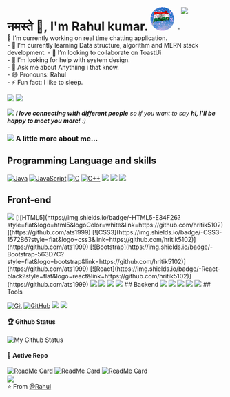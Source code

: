    
<h1 style="display: inline;"> नमस्ते 🙏, I'm Rahul kumar.
<img src="https://github.com/Ats1999/ats1999/blob/master/images/india.gif" alt="india image" style="border-radius:50px;"> </h1> 


<img align='right' src="https://media.giphy.com/media/M9gbBd9nbDrOTu1Mqx/giphy.gif" width="100">
- 🔭 I’m currently working on real time chatting application. <br>
- 🌱 I’m currently learning Data structure, algorithm and MERN stack development. 
- 👯 I’m looking to collaborate on ToastUi <br>
- 🤔 I’m looking for help with system design. <br>
- 💬 Ask me about Anythiing i that know.<br>
- 😄 Pronouns: Rahul <br>
- ⚡ Fun fact: I like to sleep.<br>



[![](https://img.shields.io/badge/LinkedIn-Rahul-blue)](https://www.linkedin.com/in/rahul-kumar-36b05a189/)
[![](https://img.shields.io/badge/Gmail-dev.rahul.er%40gmail.com-red)](mailto:dev.rahul.er@gmail.com)

<img src="https://media.giphy.com/media/LnQjpWaON8nhr21vNW/giphy.gif" width="60"> <em><b>I love connecting with different people</b> so if you want to say <b>hi, I'll be happy to meet you more!</b> :)</em>
### <img src="https://media.giphy.com/media/VgCDAzcKvsR6OM0uWg/giphy.gif" width="50"> A little more about me...  

## Programming Language and skills
[![Java](https://img.shields.io/badge/Java-orange?style=flat&logo=java&logoColor=white&link=https://github.com/hritik5102)](https://github.com/ats1999)
[![JavaScript](https://img.shields.io/badge/-JavaScript-black?style=flat&logo=javascript&link=https://github.com/hritik5102)](https://github.com/ats1999) 
[![C](https://img.shields.io/badge/-A8B9CC?style=flat&logo=c&logoColor=white&link=https://github.com/hritik5102)](https://github.com/ats1999)
[![C++](https://img.shields.io/badge/-C++-00599C?style=flat&logo=c++&link=https://github.com/hritik5102)](https://github.com/ats1999)
<img src="https://img.shields.io/badge/-JSP-de6c1e?style=flat" > 
<img src="https://img.shields.io/badge/-Problem%20Solving-ffa804?style=flat"> <img src="https://img.shields.io/badge/-Database%20Management-4d008f?style=flat"> 

## Front-end
<img src="https://img.shields.io/badge/javascript%20-%23323330.svg?&style=flat&logo=javascript&logoColor=%23F7DF1E"/> 
[![HTML5](https://img.shields.io/badge/-HTML5-E34F26?style=flat&logo=html5&logoColor=white&link=https://github.com/hritik5102)](https://github.com/ats1999) 
[![CSS3](https://img.shields.io/badge/-CSS3-1572B6?style=flat&logo=css3&link=https://github.com/hritik5102)](https://github.com/ats1999) 
[![Bootstrap](https://img.shields.io/badge/-Bootstrap-563D7C?style=flat&logo=bootstrap&link=https://github.com/hritik5102)](https://github.com/ats1999) 
[![React](https://img.shields.io/badge/-React-black?style=flat&logo=react&link=https://github.com/hritik5102)](https://github.com/ats1999) 
<img src="https://img.shields.io/badge/material%20ui%20-%230081CB.svg?&style=flat&logo=material-ui&logoColor=white"/>
<img src="https://img.shields.io/badge/redux%20-%23593d88.svg?&style=flat&logo=redux&logoColor=white"/>
<img src="https://img.shields.io/badge/jquery%20-%230769AD.svg?&style=flat&logo=jquery&logoColor=white"/>
<img src="https://img.shields.io/badge/webpack%20-%238DD6F9.svg?&style=flat&logo=webpack&logoColor=black" />
## Backend
<img src="https://img.shields.io/badge/express.js%20-%23404d59.svg?&style=flat"/>
<img src="https://img.shields.io/badge/node.js%20-%2343853D.svg?&style=flat&logo=node.js&logoColor=white"/>
<img src="https://img.shields.io/badge/mysql-%2300f.svg?&style=flat&logo=mysql&logoColor=white"/>
<img src="https://img.shields.io/badge/java-%23ED8B00.svg?&style=flat&logo=java&logoColor=white"/>
<img src ="https://img.shields.io/badge/MongoDB-%234ea94b.svg?&style=flat&logo=mongodb&logoColor=white"/>
## Tools

[![Git](https://img.shields.io/badge/-Git-black?style=flat&logo=git&link=https://github.com/hritik5102)](https://github.com/ats1999) 
[![GitHub](https://img.shields.io/badge/-GitHub-181717?style=flat&logo=github&link=https://github.com/hritik5102)](https://github.com/ats1999)
<img src="https://img.shields.io/badge/vercel%20-%23000000.svg?&style=flat&logo=vercel&logoColor=white"/>
<img src="https://img.shields.io/badge/markdown-%23000000.svg?&style=flat&logo=markdown&logoColor=white"/>

#### 🏆 Github Status
![My Github Status](https://github-readme-stats.vercel.app/api?username=ats1999&show_icons=true&hide_border=true)

#### 👀 Active Repo
[![ReadMe Card](https://github-readme-stats.vercel.app/api/pin/?username=ats1999&repo=algorithm)](https://github.com/ats1999/algorithm)
[![ReadMe Card](https://github-readme-stats.vercel.app/api/pin/?username=ats1999&repo=bdevg)](https://github.com/ats1999/bdevg)
[![ReadMe Card](https://github-readme-stats.vercel.app/api/pin/?username=ats1999&repo=j-Chat)](https://github.com/ats1999/j-Chat)
<br>
<a href="https://github.com/ats1999">
  <img align="center" src="https://github-readme-stats.vercel.app/api/top-langs/?username=ats1999" />
</a>
<br>
⭐️ From [@Rahul](https://github.com/ats1999) 
